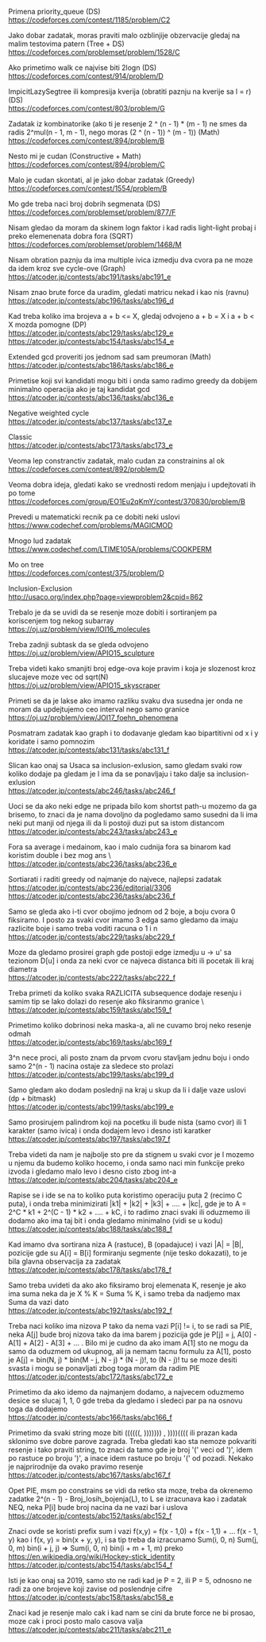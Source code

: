 
Primena priority_queue  (DS)    \
https://codeforces.com/contest/1185/problem/C2

Jako dobar zadatak, moras praviti malo ozblinjije obzervacije gledaj na malim testovima patern (Tree + DS)   \
https://codeforces.com/problemset/problem/1528/C

Ako primetimo walk ce najvise biti 2logn (DS)    \
https://codeforces.com/contest/914/problem/D 

ImpicitLazySegtree ili kompresija kverija (obratiti paznju na kverije sa l = r)  (DS)   \
https://codeforces.com/contest/803/problem/G

Zadatak iz kombinatorike (ako ti je resenje 2 ^ (n - 1) * (m - 1) ne smes da radis 2^mul(n - 1, m - 1), nego moras (2 ^ (n - 1)) ^ (m - 1)) (Math)         
https://codeforces.com/contest/894/problem/B

Nesto mi je cudan (Constructive + Math)    \
https://codeforces.com/contest/894/problem/C

Malo je cudan skontati, al je jako dobar zadatak (Greedy)  \
https://codeforces.com/contest/1554/problem/B

Mo gde treba naci broj dobrih segmenata (DS)   \
https://codeforces.com/problemset/problem/877/F

Nisam gledao da moram da skinem logn faktor i kad radis light-light probaj i preko elemenenata dobra fora (SQRT)   \
https://codeforces.com/problemset/problem/1468/M

Nisam obration paznju da ima multiple ivica izmedju dva cvora pa ne moze da idem kroz sve cycle-ove (Graph)   \
https://atcoder.jp/contests/abc191/tasks/abc191_e

Nisam znao brute force da uradim, gledati matricu nekad i kao nis (ravnu)              \
https://atcoder.jp/contests/abc196/tasks/abc196_d

Kad treba koliko ima brojeva a + b <= X, gledaj odvojeno a + b = X i a + b < X mozda pomogne (DP)    \
https://atcoder.jp/contests/abc129/tasks/abc129_e        \
https://atcoder.jp/contests/abc154/tasks/abc154_e

Extended gcd proveriti jos jednom sad sam preumoran (Math)    \
https://atcoder.jp/contests/abc186/tasks/abc186_e

Primetise koji svi kandidati mogu biti i onda samo radimo greedy da dobijem minimalno operacija ako je taj kandidat gcd      \
https://atcoder.jp/contests/abc136/tasks/abc136_e

Negative weighted cycle    \
https://atcoder.jp/contests/abc137/tasks/abc137_e

Classic   \
https://atcoder.jp/contests/abc173/tasks/abc173_e

Veoma lep constranctiv zadatak, malo cudan za constrainins al ok     \
https://codeforces.com/contest/892/problem/D

Veoma dobra ideja, gledati kako se vrednosti redom menjaju i updejtovati ih po tome    \
https://codeforces.com/group/EO1Eu2qKmY/contest/370830/problem/B 

Prevedi u matematicki recnik pa ce dobiti neki uslovi      \
https://www.codechef.com/problems/MAGICMOD

Mnogo lud zadatak        \
https://www.codechef.com/LTIME105A/problems/COOKPERM

Mo on tree    \
https://codeforces.com/contest/375/problem/D

Inclusion-Exclusion    \
http://usaco.org/index.php?page=viewproblem2&cpid=862

Trebalo je da se uvidi da se resenje moze dobiti i sortiranjem pa koriscenjem tog nekog subarray    \
https://oj.uz/problem/view/IOI16_molecules

Treba zadnji subtask da se gleda odvojeno     \
https://oj.uz/problem/view/APIO15_sculpture

Treba videti kako smanjiti broj edge-ova koje pravim i koja je slozenost kroz slucajeve moze vec od sqrt(N)    \
https://oj.uz/problem/view/APIO15_skyscraper

Primeti se da je lakse ako imamo razliku svaku dva susedna jer onda ne moram da updejtujemo ceo interval nego samo granice    \
https://oj.uz/problem/view/JOI17_foehn_phenomena

Posmatram zadatak kao graph i to dodavanje gledam kao bipartitivni od x i y koridate i samo pomnozim    \
https://atcoder.jp/contests/abc131/tasks/abc131_f

Slican kao onaj sa Usaca sa inclusion-exlusion, samo gledam svaki row koliko dodaje pa gledam je l ima da se ponavljaju i tako dalje sa inclusion-exlusion       
     https://atcoder.jp/contests/abc246/tasks/abc246_f
     
Uoci se da ako neki edge ne pripada bilo kom shortst path-u mozemo da ga brisemo, to znaci da je nama dovoljno da pogledamo samo susedni da li ima neki put 
manji od njega ili da li postoji duzi put sa istom distancom                         
https://atcoder.jp/contests/abc243/tasks/abc243_e

Fora sa average i medainom, kao i malo cudnija fora sa binarom kad koristim double i bez mog ans      \ 
https://atcoder.jp/contests/abc236/tasks/abc236_e

Sortiarati i raditi greedy od najmanje do najvece, najlepsi zadatak          \
https://atcoder.jp/contests/abc236/editorial/3306         \
https://atcoder.jp/contests/abc236/tasks/abc236_f

Samo se gleda ako i-ti cvor obojimo jednom od 2 boje, a boju cvora 0 fiksiramo. I posto za svaki cvor imamo 3 edga samo gledamo da imaju razlicite boje i 
samo treba voditi racuna o 1 i n              \
https://atcoder.jp/contests/abc229/tasks/abc229_f

Moze da gledamo prosirei graph gde postoji edge izmedju u -> u' sa tezionom D[u] i onda za neki cvor ce najveca distanca biti ili pocetak ili kraj diametra     \
https://atcoder.jp/contests/abc222/tasks/abc222_f

Treba primeti da koliko svaka RAZLICITA subsequence dodaje resenju i samim tip se lako dolazi do resenje ako fiksiranmo granice    \ 
https://atcoder.jp/contests/abc159/tasks/abc159_f

Primetimo koliko dobrinosi neka maska-a, ali ne cuvamo broj neko resenje odmah            \
https://atcoder.jp/contests/abc169/tasks/abc169_f

3^n nece proci, ali posto znam da prvom cvoru stavljam jednu boju i ondo samo 2^(n - 1) nacina ostaje za sledece sto prolazi        \
https://atcoder.jp/contests/abc199/tasks/abc199_d

Samo gledam ako dodam poslednji na kraj u skup da li i dalje vaze uslovi (dp + bitmask)     \
https://atcoder.jp/contests/abc199/tasks/abc199_e

Samo prosirujem palindrom koji na pocetku ili bude nista (samo cvor) ili 1 karakter (samo ivica) i onda dodajem levo i desno isti karatker    \
https://atcoder.jp/contests/abc197/tasks/abc197_f

Treba videti da nam je najbolje sto pre da stignem u svaki cvor je l mozemo u njemu da budemo koliko hocemo, i onda samo naci min funkcije preko 
izvoda i gledamo malo levo i desno cisto zbog int-a        \
https://atcoder.jp/contests/abc204/tasks/abc204_e

Rapise se i ide se na to koliko puta koristimo operaciju puta 2 (recimo C puta), i onda treba minimizirati |k1| + |k2| + |k3| + .... + |kc|, gde je to
A = 2^C * k1 + 2^(C - 1) * k2 + .... + kC, i to radimo znaci svaki ili oduzmemo ili dodamo ako ima taj bit i onda gledamo minimalno (vidi se u kodu)  \
https://atcoder.jp/contests/abc188/tasks/abc188_f

Kad imamo dva sortirana niza A (rastuce), B (opadajuce) i vazi |A| = |B|, pozicije gde su A[i] = B[i] formiranju segmente (nije tesko dokazati), to je 
bila glavna observacija za zadatak      \
https://atcoder.jp/contests/abc178/tasks/abc178_f

Samo treba uvideti da ako ako fiksiramo broj elemenata K, resenje je ako ima suma neka da je X % K = Suma % K, i samo treba da nadjemo max Suma da vazi 
dato    \
https://atcoder.jp/contests/abc192/tasks/abc192_f

Treba naci koliko ima nizova P tako da nema vazi P[i] != i, to se radi sa PIE, neka A[j] bude broj nizova tako da ima barem j pozicija gde je P[j] = j,
A[0] - A[1] + A[2] - A[3] + ... . Bilo mi je cudno da ako imam A[1] sto ne mogu da samo da oduzmem od ukupnog, ali ja nemam tacnu formulu za A[1], posto je A[j] = bin(N, j) * bin(M - j, N - j) * (N - j)!, to (N - j)! tu se moze desiti svasta i mogu se ponavljati zbog toga moram da radim PIE     \
https://atcoder.jp/contests/abc172/tasks/abc172_e

Primetimo da ako idemo da najmanjem dodamo, a najvecem oduzmemo desice se slucaj 1, 1, 0 gde treba da gledamo i sledeci par pa na osnovu toga da dodajemo      \
https://atcoder.jp/contests/abc166/tasks/abc166_f

Primetimo da svaki string moze biti ((((((, ))))))) , ))))(((( ili prazan kada sklonimo sve dobre parove zagrada. Treba gledati kao sta nemoze pokvariti resenje i tako praviti string, to znaci da tamo gde je broj '(' veci od ')', idem po rastuce po broju ')', a inace idem rastuce po broju '(' od pozadi. Nekako je najprirodnije da ovako pravimo resenje         \
https://atcoder.jp/contests/abc167/tasks/abc167_f

Opet PIE, msm po constrains se vidi da retko sta moze, treba da okrenemo zadatke 2^(n - 1) - Broj_losih_bojenja(L), to L se izracunava kao i zadatak NEQ, 
neka P[i] bude broj nacina da ne vazi bar i uslova      \
https://atcoder.jp/contests/abc152/tasks/abc152_f

Znaci ovde se koristi prefix sum i vazi f(x,y) = f(x - 1,0) + f(x - 1,1) + ... f(x - 1, y) kao i f(x, y) = bin(x + y, y), i sa tip treba da izracunamo 
Sum(i, 0, n) Sum(j, 0, m) bin(i + j, j) => Sum(i, 0, n) bin(i + m + 1, m) preko https://en.wikipedia.org/wiki/Hockey-stick_identity        \
https://atcoder.jp/contests/abc154/tasks/abc154_f

Isti je kao onaj sa 2019, samo sto ne radi kad je P = 2, ili P = 5, odnosno ne radi za one brojeve koji zavise od poslendnje cifre     \
https://atcoder.jp/contests/abc158/tasks/abc158_e

Znaci kad je resenje malo cak i kad nam se cini da brute force ne bi prosao, moze cak i proci posto malo casova valja      \
https://atcoder.jp/contests/abc211/tasks/abc211_e
